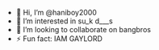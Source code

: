 - 👋 Hi, I’m @haniboy2000
- 👀 I’m interested in su_k d___s
- 💞️ I’m looking to collaborate on bangbros
- ⚡ Fun fact: IAM GAYLORD

<!---
haniboy2000/haniboy2000 is a ✨ special ✨ repository because its `README.md` (this file) appears on your GitHub profile.
You can click the Preview link to take a look at your changes.
--->
